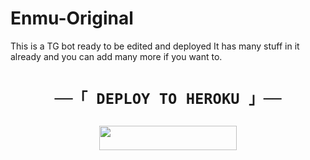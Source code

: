 # Enmu-Original

This is a TG bot ready to be edited and deployed It has many stuff in it already and you can add many more if you want to.

<h1 align="center">

    ──「 DEPLOY TO HEROKU 」──

</h1>

<p align="center"><a href="https://heroku.com/deploy?template=https://github.com/PrimexRick/enmu-original"> <img src="https://img.shields.io/badge/Deploy%20To%20Heroku-blue?style=for-the-badge&logo=heroku" width="220" height="38.45"/></a></p>


